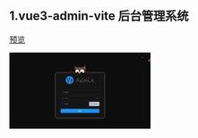 ## 1.vue3-admin-vite 后台管理系统

[预览](https://minsion.github.io/vue3-admin-vite/#/login)

<img src="./images/1.png" width="50%" target="_blank" />
